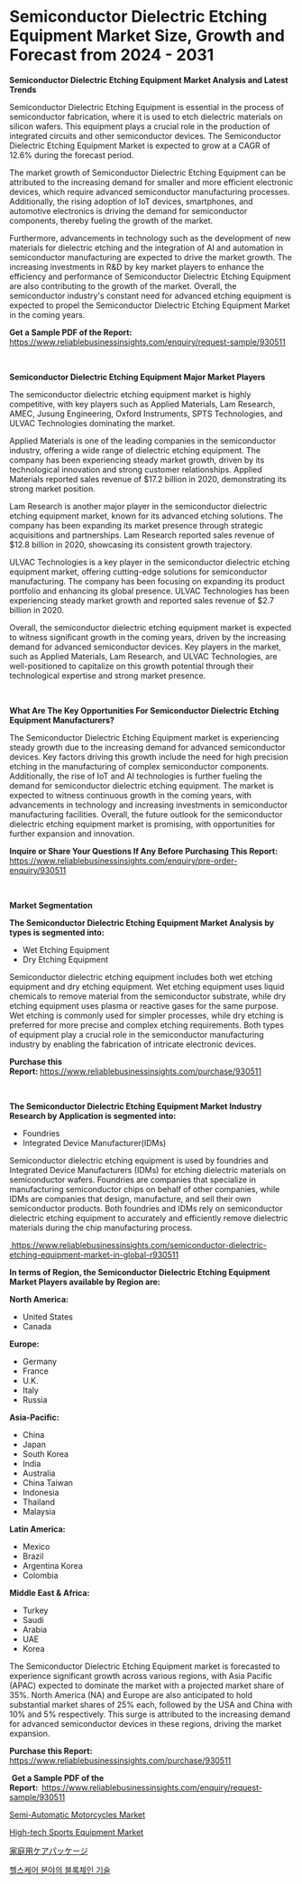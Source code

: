 <p><h1>Semiconductor Dielectric Etching Equipment Market Size, Growth and Forecast from 2024 - 2031</h1></p><p><strong>Semiconductor Dielectric Etching Equipment Market Analysis and Latest Trends</strong></p>
<p><p>Semiconductor Dielectric Etching Equipment is essential in the process of semiconductor fabrication, where it is used to etch dielectric materials on silicon wafers. This equipment plays a crucial role in the production of integrated circuits and other semiconductor devices. The Semiconductor Dielectric Etching Equipment Market is expected to grow at a CAGR of 12.6% during the forecast period.</p><p>The market growth of Semiconductor Dielectric Etching Equipment can be attributed to the increasing demand for smaller and more efficient electronic devices, which require advanced semiconductor manufacturing processes. Additionally, the rising adoption of IoT devices, smartphones, and automotive electronics is driving the demand for semiconductor components, thereby fueling the growth of the market.</p><p>Furthermore, advancements in technology such as the development of new materials for dielectric etching and the integration of AI and automation in semiconductor manufacturing are expected to drive the market growth. The increasing investments in R&D by key market players to enhance the efficiency and performance of Semiconductor Dielectric Etching Equipment are also contributing to the growth of the market. Overall, the semiconductor industry's constant need for advanced etching equipment is expected to propel the Semiconductor Dielectric Etching Equipment Market in the coming years.</p></p>
<p><strong>Get a Sample PDF of the Report:&nbsp;</strong> <a href="https://www.reliablebusinessinsights.com/enquiry/request-sample/930511">https://www.reliablebusinessinsights.com/enquiry/request-sample/930511</a></p>
<p>&nbsp;</p>
<p><strong>Semiconductor Dielectric Etching Equipment Major Market Players</strong></p>
<p><p>The semiconductor dielectric etching equipment market is highly competitive, with key players such as Applied Materials, Lam Research, AMEC, Jusung Engineering, Oxford Instruments, SPTS Technologies, and ULVAC Technologies dominating the market. </p><p>Applied Materials is one of the leading companies in the semiconductor industry, offering a wide range of dielectric etching equipment. The company has been experiencing steady market growth, driven by its technological innovation and strong customer relationships. Applied Materials reported sales revenue of $17.2 billion in 2020, demonstrating its strong market position.</p><p>Lam Research is another major player in the semiconductor dielectric etching equipment market, known for its advanced etching solutions. The company has been expanding its market presence through strategic acquisitions and partnerships. Lam Research reported sales revenue of $12.8 billion in 2020, showcasing its consistent growth trajectory.</p><p>ULVAC Technologies is a key player in the semiconductor dielectric etching equipment market, offering cutting-edge solutions for semiconductor manufacturing. The company has been focusing on expanding its product portfolio and enhancing its global presence. ULVAC Technologies has been experiencing steady market growth and reported sales revenue of $2.7 billion in 2020.</p><p>Overall, the semiconductor dielectric etching equipment market is expected to witness significant growth in the coming years, driven by the increasing demand for advanced semiconductor devices. Key players in the market, such as Applied Materials, Lam Research, and ULVAC Technologies, are well-positioned to capitalize on this growth potential through their technological expertise and strong market presence.</p></p>
<p>&nbsp;</p>
<p><strong>What Are The Key Opportunities For Semiconductor Dielectric Etching Equipment Manufacturers?</strong></p>
<p><p>The Semiconductor Dielectric Etching Equipment market is experiencing steady growth due to the increasing demand for advanced semiconductor devices. Key factors driving this growth include the need for high precision etching in the manufacturing of complex semiconductor components. Additionally, the rise of IoT and AI technologies is further fueling the demand for semiconductor dielectric etching equipment. The market is expected to witness continuous growth in the coming years, with advancements in technology and increasing investments in semiconductor manufacturing facilities. Overall, the future outlook for the semiconductor dielectric etching equipment market is promising, with opportunities for further expansion and innovation.</p></p>
<p><strong>Inquire or Share Your Questions If Any Before Purchasing This Report:</strong> <a href="https://www.reliablebusinessinsights.com/enquiry/pre-order-enquiry/930511">https://www.reliablebusinessinsights.com/enquiry/pre-order-enquiry/930511</a></p>
<p>&nbsp;</p>
<p><strong>Market Segmentation</strong></p>
<p><strong>The Semiconductor Dielectric Etching Equipment Market Analysis by types is segmented into:</strong></p>
<p><ul><li>Wet Etching Equipment</li><li>Dry Etching Equipment</li></ul></p>
<p><p>Semiconductor dielectric etching equipment includes both wet etching equipment and dry etching equipment. Wet etching equipment uses liquid chemicals to remove material from the semiconductor substrate, while dry etching equipment uses plasma or reactive gases for the same purpose. Wet etching is commonly used for simpler processes, while dry etching is preferred for more precise and complex etching requirements. Both types of equipment play a crucial role in the semiconductor manufacturing industry by enabling the fabrication of intricate electronic devices.</p></p>
<p><strong>Purchase this Report:&nbsp;</strong><a href="https://www.reliablebusinessinsights.com/purchase/930511">https://www.reliablebusinessinsights.com/purchase/930511</a></p>
<p>&nbsp;</p>
<p><strong>The Semiconductor Dielectric Etching Equipment Market Industry Research by Application is segmented into:</strong></p>
<p><ul><li>Foundries</li><li>Integrated Device Manufacturer(IDMs)</li></ul></p>
<p><p>Semiconductor dielectric etching equipment is used by foundries and Integrated Device Manufacturers (IDMs) for etching dielectric materials on semiconductor wafers. Foundries are companies that specialize in manufacturing semiconductor chips on behalf of other companies, while IDMs are companies that design, manufacture, and sell their own semiconductor products. Both foundries and IDMs rely on semiconductor dielectric etching equipment to accurately and efficiently remove dielectric materials during the chip manufacturing process.</p></p>
<p><a href="https://www.reliablebusinessinsights.com/semiconductor-dielectric-etching-equipment-market-in-global-r930511">&nbsp;https://www.reliablebusinessinsights.com/semiconductor-dielectric-etching-equipment-market-in-global-r930511</a></p>
<p><strong>In terms of Region, the Semiconductor Dielectric Etching Equipment Market Players available by Region are:</strong></p>
<p>
    <p> <strong> North America: </strong>
        <ul>
            <li>United States</li>
            <li>Canada</li>
        </ul>
        </p> 
    <p> <strong> Europe: </strong>
        <ul>
            <li>Germany</li>
            <li>France</li>
            <li>U.K.</li>
            <li>Italy</li>
            <li>Russia</li>
        </ul>
        </p> 
    <p> <strong> Asia-Pacific: </strong>
        <ul>
            <li>China</li>
            <li>Japan</li>
            <li>South Korea</li>
            <li>India</li>
            <li>Australia</li>
            <li>China Taiwan</li>
            <li>Indonesia</li>
            <li>Thailand</li>
            <li>Malaysia</li>
        </ul>
        </p> 
    <p> <strong> Latin America: </strong>
        <ul>
            <li>Mexico</li>
            <li>Brazil</li>
            <li>Argentina Korea</li>
            <li>Colombia</li>
        </ul>
        </p> 
    <p> <strong> Middle East & Africa: </strong>
        <ul>
            <li>Turkey</li>
            <li>Saudi</li>
            <li>Arabia</li>
            <li>UAE</li>
            <li>Korea</li>
        </ul>
    </p>
    </p>
<p><p>The Semiconductor Dielectric Etching Equipment market is forecasted to experience significant growth across various regions, with Asia Pacific (APAC) expected to dominate the market with a projected market share of 35%. North America (NA) and Europe are also anticipated to hold substantial market shares of 25% each, followed by the USA and China with 10% and 5% respectively. This surge is attributed to the increasing demand for advanced semiconductor devices in these regions, driving the market expansion.</p></p>
<p><strong>Purchase this Report: </strong><a href="https://www.reliablebusinessinsights.com/purchase/930511">https://www.reliablebusinessinsights.com/purchase/930511</a></p>
<p>&nbsp;<strong>Get a Sample PDF of the Report:&nbsp;&nbsp;</strong><a href="https://www.reliablebusinessinsights.com/enquiry/request-sample/930511">https://www.reliablebusinessinsights.com/enquiry/request-sample/930511</a></p>
<p><strong></strong></p>
<p><p><a href="https://github.com/sofayahoo2023/Market-Research-Report-List-4/blob/main/semi-automatic-motorcycles-market.md">Semi-Automatic Motorcycles Market</a></p><p><a href="https://issuu.com/reportprime-2/docs/high-tech-sports-equipment-market-size-2030.pptx">High-tech Sports Equipment Market</a></p><p><a href="https://github.com/pepo3k/Market-Research-Report-List-1/blob/main/554630383950.md">家庭用ケアパッケージ</a></p><p><a href="https://github.com/vss5505pa7z1p/Market-Research-Report-List-2/blob/main/531201677692.md">헬스케어 분야의 블록체인 기술</a></p></p>